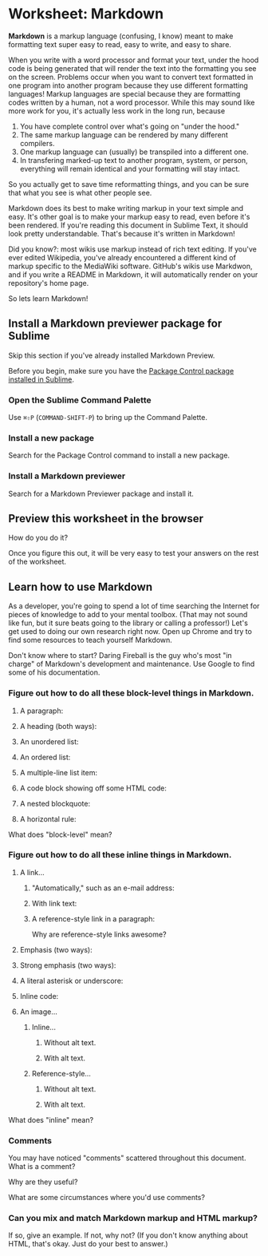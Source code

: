 # Worksheet: Markdown

**Markdown** is a markup language (confusing, I know) meant to make formatting
text super easy to read, easy to write, and easy to share.

When you write with a word processor and format your text, under the hood code
is being generated that will render the text into the formatting you see on the
screen. Problems occur when you want to convert text formatted in one program
into another program because they use different formatting languages! Markup
languages are special because they are formatting codes written by a human, not
a word processor. While this may sound like more work for you, it's actually
less work in the long run, because

1.  You have complete control over what's going on "under the hood."
2.  The same markup language can be rendered by many different compilers.
3.  One markup language can (usually) be transpiled into a different one.
4.  In transfering marked-up text to another program, system, or person,
    everything will remain identical and your formatting will stay intact.

So you actually get to save time reformatting things, and you can be sure that
what you see is what other people see.

Markdown does its best to make writing markup in your text simple and easy. It's
other goal is to make your markup easy to read, even before it's been rendered.
If you're reading this document in Sublime Text, it should look pretty
understandable. That's because it's written in Markdown!

Did you know?: most wikis use markup instead of rich text editing. If you've
ever edited Wikipedia, you've already encountered a different kind of markup
specific to the MediaWiki software. GitHub's wikis use Markdwon, and if you
write a README in Markdown, it will automatically render on your repository's
home page.

So lets learn Markdown!

## Install a Markdown previewer package for Sublime

Skip this section if you've already installed Markdown Preview.

Before you begin, make sure you have the [Package Control package installed in Sublime](sublime-text-2-package-control).

### Open the Sublime Command Palette

Use `⌘⇧P` (`COMMAND-SHIFT-P`) to bring up the Command Palette.

<!-- Add any additional notes here. -->

### Install a new package

Search for the Package Control command to install a new package.

<!-- Add any additional notes here. -->

### Install a Markdown previewer

Search for a Markdown Previewer package and install it.

<!-- Add any additional notes here. -->

## Preview this worksheet in the browser

How do you do it?

<!--
      Replace this comment with your answer.
      Hint: Use the Command Palette.
-->

Once you figure this out, it will be very easy to test your answers on the rest
of the worksheet.

<!-- Add any additional notes here. -->

## Learn how to use Markdown

As a developer, you're going to spend a lot of time searching the Internet for
pieces of knowledge to add to your mental toolbox. (That may not sound like fun,
but it sure beats going to the library or calling a professor!) Let's get used
to doing our own research right now. Open up Chrome and try to find some
resources to teach yourself Markdown.

Don't know where to start? Daring Fireball is the guy who's most "in charge" of
Markdown's development and maintenance. Use Google to find some of his
documentation.

### Figure out how to do all these block-level things in Markdown.

1. A paragraph:  

2. A heading (both ways):  

3. An unordered list:  

4. An ordered list:  

5. A multiple-line list item:  

6. A code block showing off some HTML code:

7. A nested blockquote:  

8. A horizontal rule:  

What does "block-level" mean?

<!-- Replace this comment with your answer. -->


### Figure out how to do all these inline things in Markdown.

1. A link...  

    1. "Automatically," such as an e-mail address:  

    2. With link text:  

    3. A reference-style link in a paragraph:

        Why are reference-style links awesome?

2. Emphasis (two ways):  

3. Strong emphasis (two ways):  

3. A literal asterisk or underscore:  

4. Inline code:  

5. An image...

    1. Inline...  

        1. Without alt text.  

        2. With alt text.  

    2. Reference-style...  

        1. Without alt text.  

        2. With alt text.

What does "inline" mean?

<!-- Replace this comment with your answer. -->

### Comments

You may have noticed "comments" scattered throughout this document. What is a
comment?

<!-- Replace this comment with your answer. -->

Why are they useful?

<!-- Replace this comment with your answer. -->

What are some circumstances where you'd use comments?

<!-- Replace this comment with your answer. -->

### Can you mix and match Markdown markup and HTML markup?

If so, give an example. If not, why not? (If you don't know anything about HTML,
that's okay. Just do your best to answer.)

<!-- Replace this comment with your answer. -->
